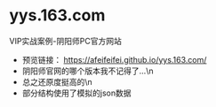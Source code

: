 # yys.163.com
VIP实战案例-阴阳师PC官方网站

- 预览链接： https://afeifeifei.github.io/yys.163.com/
- 阴阳师官网的哪个版本我不记得了…\n
- 总之还原度挺高的\n
- 部分结构使用了模拟的json数据
